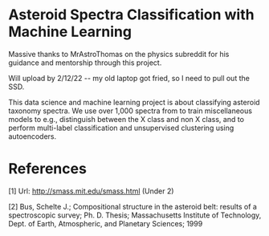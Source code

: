 # Asteroid Spectra Classification with Machine Learning

Massive thanks to MrAstroThomas on the physics subreddit for his guidance and mentorship through this project.

Will upload by 2/12/22 -- my old laptop got fried, so I need to pull out the SSD.


This data science and machine learning project is about classifying asteroid taxonomy spectra. We use over 1,000 spectra from to train miscellaneous models to e.g., distinguish between the X class and non X class, and to perform multi-label classification and unsupervised clustering using autoencoders.



# References

[1] Url: http://smass.mit.edu/smass.html (Under 2)

[2] Bus, Schelte J.; Compositional structure in the asteroid belt: results of a spectroscopic survey; Ph. D. Thesis; Massachusetts Institute of Technology, Dept. of Earth, Atmospheric, and Planetary Sciences; 1999
